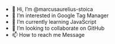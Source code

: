 - 👋 Hi, I’m @marcusaurelius-stoica
- 👀 I’m interested in Google Tag Manager
- 🌱 I’m currently learning JavaScript
- 💞️ I’m looking to collaborate on GitHub
- 📫 How to reach me Message

<!---
marcusaurelius-stoica/marcusaurelius-stoica is a ✨ special ✨ repository because its `README.md` (this file) appears on your GitHub profile.
You can click the Preview link to take a look at your changes.
--->
